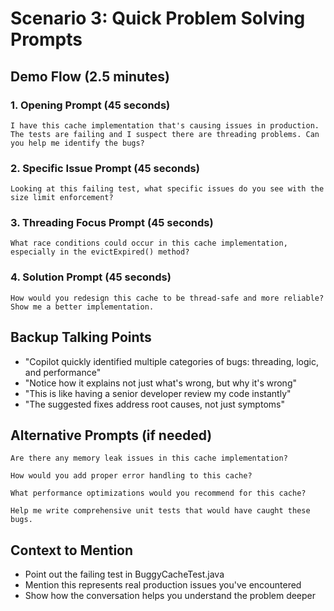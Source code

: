 # Scenario 3: Quick Problem Solving Prompts

## Demo Flow (2.5 minutes)

### 1. Opening Prompt (45 seconds)
```
I have this cache implementation that's causing issues in production. The tests are failing and I suspect there are threading problems. Can you help me identify the bugs?
```

### 2. Specific Issue Prompt (45 seconds)
```
Looking at this failing test, what specific issues do you see with the size limit enforcement?
```

### 3. Threading Focus Prompt (45 seconds)
```
What race conditions could occur in this cache implementation, especially in the evictExpired() method?
```

### 4. Solution Prompt (45 seconds)
```
How would you redesign this cache to be thread-safe and more reliable? Show me a better implementation.
```

## Backup Talking Points
- "Copilot quickly identified multiple categories of bugs: threading, logic, and performance"
- "Notice how it explains not just what's wrong, but why it's wrong"
- "This is like having a senior developer review my code instantly"
- "The suggested fixes address root causes, not just symptoms"

## Alternative Prompts (if needed)
```
Are there any memory leak issues in this cache implementation?
```

```
How would you add proper error handling to this cache?
```

```
What performance optimizations would you recommend for this cache?
```

```
Help me write comprehensive unit tests that would have caught these bugs.
```

## Context to Mention
- Point out the failing test in BuggyCacheTest.java
- Mention this represents real production issues you've encountered
- Show how the conversation helps you understand the problem deeper
